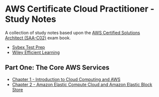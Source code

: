 # AWS Certificate Cloud Practitioner - Study Notes

A collection of study notes based upon the [AWS Certified Solutions Architect (SAA-C02)](https://www.wiley.com/en-gb/AWS+Certified+Solutions+Architect+Study+Guide%3A+Associate+SAA+C02+Exam%2C+3rd+Edition-p-9781119713104) exam book.

- [Sybex Test Prep](https://www.wiley.com/go/sybextestprep)
- [Wiley Efficient Learning](https://app.efficientlearning.com/my-account/?source=WELLogin)

## Part One: The Core AWS Services

* [Chapter 1 - Introduction to Cloud Computing and AWS](./chapter-1)
* [Chapter 2 - Amazon Elastic Compute Cloud and Amazon Elastic Block Store](./chapter-2)


